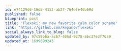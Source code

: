 ```yaml
---
id: e74129d6-16d5-4152-ab27-764efe46b69d
published: false
blueprint: post
title: 'Flexoki: my new favorite calm color scheme'
link: 'https://github.com/kepano/flexoki'
social_always_link_to_blog: false
updated_by: 97c59bba-acb7-406d-9278-abc37e3f76a9
updated_at: 1699599243
---
```


